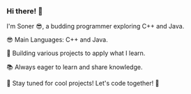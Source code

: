### Hi there! 👋

I'm Soner 😎, a budding programmer exploring C++ and Java.

😎 Main Languages: C++ and Java.

🚀 Building various projects to apply what I learn.

📚 Always eager to learn and share knowledge.

🌟 Stay tuned for cool projects! Let's code together! 🚀
